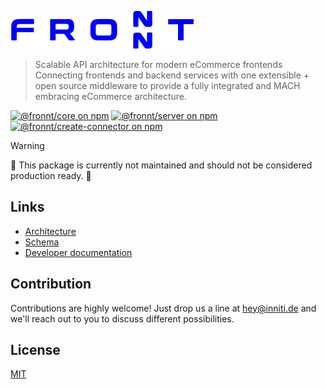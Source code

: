 ![fronnt](logo.svg)

> Scalable API architecture for modern eCommerce frontends
> Connecting frontends and backend services with one extensible + open source middleware to provide a fully integrated and MACH embracing eCommerce architecture.

[![@fronnt/core on npm](https://img.shields.io/npm/v/@fronnt/core?style=flat-square&label=core)](https://www.npmjs.com/package/@fronnt/core)
[![@fronnt/server on npm](https://img.shields.io/npm/v/@fronnt/server?style=flat-square&label=server)](https://www.npmjs.com/package/@fronnt/server)
[![@fronnt/create-connector on npm](https://img.shields.io/npm/v/@fronnt/create-connector?style=flat-square&label=create-connector)](https://www.npmjs.com/package/@fronnt/create-connector)

> [!WARNING]
> 🚧 This package is currently not maintained and should not be considered production ready. 🚧

## Links

- [Architecture](https://fronnt.io/)
- [Schema](https://fronnt.io/schema/)
- [Developer documentation](docs/README.md)

## Contribution

Contributions are highly welcome!
Just drop us a line at hey@inniti.de and we'll reach out to you to discuss different possibilities.

## License

[MIT](https://opensource.org/licenses/MIT)
